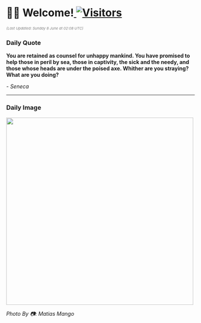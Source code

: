 <h1>👋🏽 Welcome!<a href="https://github.com/OmitNomis/"> <img src="https://visitor-badge.laobi.icu/badge?page_id=OmitNomis" alt="Visitors"></a></h1>

<i><p style="font-size: 0.6rem; color:gray">(Last Updated: Sunday 8 June at 02:08 UTC)</p></i>

<h3> Daily Quote </h3>
<b><p>You are retained as counsel for unhappy mankind. You have promised to help those in peril by sea, those in captivity, the sick and the needy, and those whose heads are under the poised axe. Whither are you straying? What are you doing?</p></b>
<i><caption style="font-size: 0.8rem; color:gray;">- Seneca</caption></i>


<hr>

<h3>Daily Image</h3>
<a href="https://images.pexels.com/photos/20351658/pexels-photo-20351658.jpeg" target="_blank"><img style="height:500px;" src="https://images.pexels.com/photos/20351658/pexels-photo-20351658.jpeg"/></a>

<i><caption style="font-size: 0.8rem; color:gray;"> Photo By 📷: Matias Mango</caption></i>
